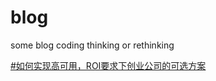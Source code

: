 # blog
some blog coding thinking or rethinking


[#如何实现高可用，ROI要求下创业公司的可选方案](https://github.com/PeterXiao/blog/blob/master/2019/3/3.3.md)


